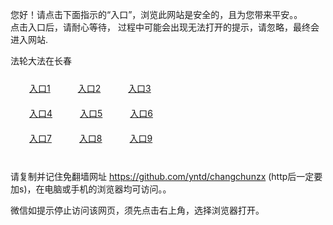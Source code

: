 您好！请点击下面指示的“入口”，浏览此网站是安全的，且为您带来平安。。 <br/>
点击入口后，请耐心等待， 过程中可能会出现无法打开的提示，请忽略，最终会进入网站. </br>

法轮大法在长春<br/>
<div style="padding:10px"><a style="margin:20px" target="_blank" href="https://d2gbunlcz7huut.cloudfront.net/2Qpsp?tqnydyz" id="ccLink1" rel="nofollow">入口1</a> <a target="_blank" style="margin:20px" href="https://d2k4l3ggajxv4r.cloudfront.net/2Qpsp?wjiydn" id="ccLink2" rel="nofollow">入口2</a> <a style="margin:20px" target="_blank" href="https://d3krs8rkuhrjp9.cloudfront.net/2Qpsp?fcsqxx" id="ccLink3" rel="nofollow">入口3</a></div>

<div style="padding:10px" ><a style="margin:20px" target="_blank" href="https://d2gbunlcz7huut.cloudfront.net/2Qpsp?tqnydyz" id="ccLink4" rel="nofollow">入口4</a> <a style="margin:20px" href="https://d2k4l3ggajxv4r.cloudfront.net/2Qpsp?wjiydn" target="_blank" id="ccLink5" rel="nofollow">入口5</a> <a style="margin:20px" href="https://d3krs8rkuhrjp9.cloudfront.net/2Qpsp?fcsqxx" target="_blank" id="ccLink6" rel="nofollow">入口6</a></div>

<div style="padding:10px"><a style="margin:20px" target="_blank" href="https://d2gbunlcz7huut.cloudfront.net/2Qpsp?tqnydyz" id="ccLink7" rel="nofollow">入口7</a> <a style="margin:20px" href="https://d2k4l3ggajxv4r.cloudfront.net/2Qpsp?wjiydn" target="_blank" id="ccLink8" rel="nofollow">入口8</a> <a style="margin:20px" target="_blank" href="https://d3krs8rkuhrjp9.cloudfront.net/2Qpsp?fcsqxx" id="ccLink9" rel="nofollow">入口9</a></div>

<br/>



请复制并记住免翻墙网址 https://github.com/yntd/changchunzx (http后一定要加s)，在电脑或手机的浏览器均可访问。。<br/>

微信如提示停止访问该网页，须先点击右上角，选择浏览器打开。
